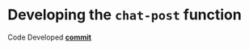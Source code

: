 # Developing the `chat-post` function

Code Developed **[commit](https://github.com/Azure-Samples/serverless-chat-langchainjs/commit/8bfda2f522d55150b0b773c36deba82bbcdc43fd)**
